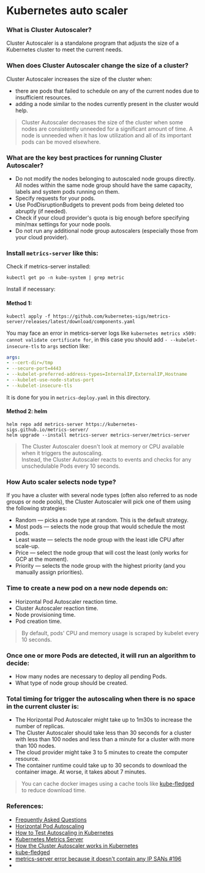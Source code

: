 # Kubernetes auto scaler
### What is Cluster Autoscaler?
Cluster Autoscaler is a standalone program that adjusts the size of a Kubernetes cluster to meet the current needs.
### When does Cluster Autoscaler change the size of a cluster?

Cluster Autoscaler increases the size of the cluster when:
- there are pods that failed to schedule on any of the current nodes due to insufficient resources.
- adding a node similar to the nodes currently present in the cluster would help.

> Cluster Autoscaler decreases the size of the cluster when some nodes are consistently unneeded for a significant amount of time. A node is unneeded when it has low utilization and all of its important pods can be moved elsewhere.

### What are the key best practices for running Cluster Autoscaler?
- Do not modify the nodes belonging to autoscaled node groups directly. All nodes within the same node group should have the same capacity, labels and system pods running on them.
- Specify requests for your pods.
- Use PodDisruptionBudgets to prevent pods from being deleted too abruptly (if needed).
- Check if your cloud provider's quota is big enough before specifying min/max settings for your node pools.
- Do not run any additional node group autoscalers (especially those from your cloud provider).


### Install `metrics-server` like this:
Check if metrics-server installed:
```commandline
kubectl get po -n kube-system | grep metric
```
Install if necessary:
#### Method 1:
```commandline
kubectl apply -f https://github.com/kubernetes-sigs/metrics-server/releases/latest/download/components.yaml
```
You may face an error in metrics-server logs like `kubernetes metrics x509: cannot validate certificate for`, 
in this case you should add `- --kubelet-insecure-tls` to `args` section like:
```yaml
args:
- --cert-dir=/tmp
- --secure-port=4443
- --kubelet-preferred-address-types=InternalIP,ExternalIP,Hostname
- --kubelet-use-node-status-port
- --kubelet-insecure-tls
```
It is done for you in `metrics-deploy.yaml` in this directory.
#### Method 2: helm
```commandline
helm repo add metrics-server https://kubernetes-sigs.github.io/metrics-server/
helm upgrade --install metrics-server metrics-server/metrics-server
```

> The Cluster Autoscaler doesn't look at memory or CPU available when it triggers the autoscaling.  
Instead, the Cluster Autoscaler reacts to events and checks for any unschedulable Pods every 10 seconds.
### How Auto scaler selects node type?
If you have a cluster with several node types (often also referred to as node groups or node pools), the Cluster Autoscaler will pick one of them using the following strategies:

- Random — picks a node type at random. This is the default strategy.
- Most pods — selects the node group that would schedule the most pods.
- Least waste — selects the node group with the least idle CPU after scale-up.
- Price — select the node group that will cost the least (only works for GCP at the moment).
- Priority — selects the node group with the highest priority (and you manually assign priorities).
### Time to create a new pod on a new node depends on:
- Horizontal Pod Autoscaler reaction time.
- Cluster Autoscaler reaction time.
- Node provisioning time.
- Pod creation time.
> By default, pods' CPU and memory usage is scraped by kubelet every 10 seconds.
### Once one or more Pods are detected, it will run an algorithm to decide:
- How many nodes are necessary to deploy all pending Pods.
- What type of node group should be created.

### Total timing for trigger the autoscaling when there is no space in the current cluster is:
- The Horizontal Pod Autoscaler might take up to 1m30s to increase the number of replicas.
- The Cluster Autoscaler should take less than 30 seconds for a cluster with less than 100 nodes and less than a minute for a cluster with more than 100 nodes.
- The cloud provider might take 3 to 5 minutes to create the computer resource.
- The container runtime could take up to 30 seconds to download the container image.
At worse, it takes about 7 minutes.

> You can cache docker images using a cache tools like [kube-fledged](https://github.com/senthilrch/kube-fledged) to reduce download time. 
### References: 
- [Frequently Asked Questions](https://github.com/kubernetes/autoscaler/blob/master/cluster-autoscaler/FAQ.md#what-is-cluster-autoscaler)
- [Horizontal Pod Autoscaling](https://kubernetes.io/docs/tasks/run-application/horizontal-pod-autoscale/)
- [How to Test Autoscaling in Kubernetes](https://speedscale.com/how-to-test-kubernetes-autoscaling/)
- [Kubernetes Metrics Server](https://kubernetes-sigs.github.io/metrics-server/)
- [How the Cluster Autoscaler works in Kubernetes](https://learnk8s.io/kubernetes-autoscaling-strategies#how-the-cluster-autoscaler-works-in-kubernetes)
- [kube-fledged](https://github.com/senthilrch/kube-fledged)
- [ metrics-server error because it doesn't contain any IP SANs #196 ](https://github.com/kubernetes-sigs/metrics-server/issues/196)
- []()
